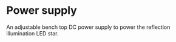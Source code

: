# Power supply

An adjustable bench top DC power supply to power the reflection illumination LED star.